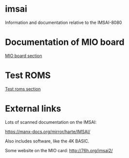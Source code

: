 # imsai

Information and documentation relative to the IMSAI-8080

# Documentation of MIO board

[MIO board section](MIO)

# Test ROMS

[Test roms section](ROMs)

# External links

Lots of scanned documentation on the IMSAI:

https://manx-docs.org/mirror/harte/IMSAI/

Also includes software, like the 4K BASIC.


Some website on the MIO card: http://76h.org/imsai2/


